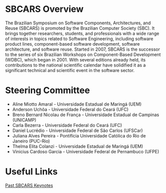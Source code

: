 # SBCARS Overview

The Brazilian Symposium on Software Components, Architectures, and Reuse (SBCARS) is promoted by the Brazilian Computer Society (SBC). It brings together researchers, students, and professionals with a wide range of interests in topics related to Software Engineering, including software product lines, component-based software development, software architecture, and software reuse. Started in 2007, SBCARS is the successor to the series of six Brazilian Workshops on Component-Based Development (WDBC), which began in 2001. With several editions already held, its contributions to the national scientific calendar have solidified it as a significant technical and scientific event in the software sector.

# Steering Committee
- Aline Miotto Amaral - Universidade Estadual de Maringá (UEM)
- Anderson Uchôa - Universidade Federal do Ceará (UFC)
- Breno Bernard Nicolau de França - Universidade Estadual de Campinas (UNICAMP)
- Carla Bezerra - Universidade Federal do Ceará (UFC)
- Daniel Lucrédio - Universidade Federal de São Carlos (UFSCar)
- Juliana Alves Pereira - Pontifícia Universidade Católica do Rio de Janeiro (PUC-Rio)
- Thelma Elita Colanzi - Universidade Estadual de Maringá (UEM)
- Vinicius Cardoso Garcia - Universidade Federal de Pernambuco (UFPE)

# Useful Links

[Past SBCARS Keynotes](keynotes.md)
